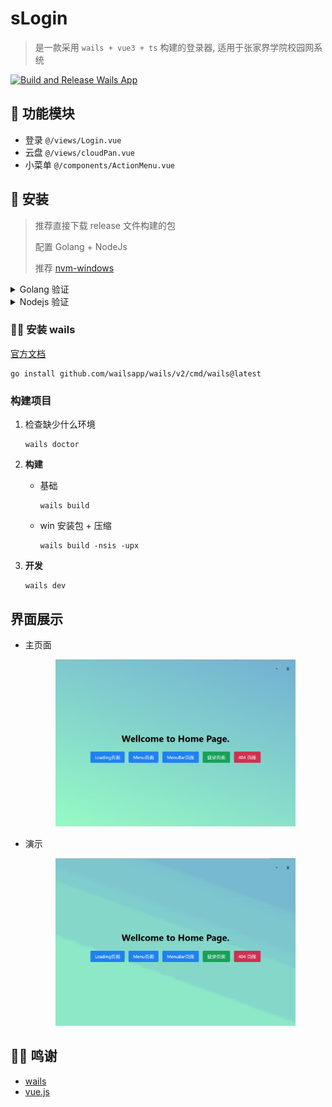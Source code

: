 # sLogin

> 是一款采用 `wails + vue3 + ts` 构建的登录器, 适用于张家界学院校园网系统

[![Build and Release Wails App](https://github.com/Fromsko/sLogin/actions/workflows/main.yaml/badge.svg?branch=dev)](https://github.com/Fromsko/sLogin/actions/workflows/main.yaml)

## 📑 功能模块

- 登录 `@/views/Login.vue`
- 云盘 `@/views/cloudPan.vue`
- 小菜单 `@/components/ActionMenu.vue`

## 🚀 安装

> 推荐直接下载 release 文件构建的包
>
> 配置 Golang + NodeJs
>
> 推荐 [nvm-windows](https://github.com/coreybutler/nvm-windows)

<details>
<summary>Golang 验证</summary>

```shell
# 验证安装
go version

# 设置七牛云代理
go env -w GOPROXY=https://goproxy.cn,direct

# 验证代理设置
go env | grep GOPROXY

# 设置Go Module支持
go env -w GO111MODULE=on

# 验证Go Module设置
go env | grep GO111MODULE
```

</details>

<details>
<summary>Nodejs 验证</summary>

```shell
# 验证安装
node -v

# 设置淘宝代理
npm config set registry https://registry.npm.taobao.org
```

</details>

### 👨‍💻 安装 wails

[官方文档](https://wails.io/zh-Hans/docs/gettingstarted/installation/)

```shell
go install github.com/wailsapp/wails/v2/cmd/wails@latest
```

### 构建项目

1. 检查缺少什么环境

   ```shell
   wails doctor
   ```

2. **构建**

   - 基础

     ```shell
     wails build
     ```

   - win 安装包 + 压缩

     ```shell
     wails build -nsis -upx
     ```

3. **开发**

   ```shell
   wails dev
   ```

## 界面展示

- 主页面
    <div align="center">
    <img src="res/image-2.png" alt="" width="80%">
    </div>

- 演示
    <div align="center">
    <img src="res/recording.gif" alt="" width="80%">
    </div>

## 👨‍🔬 鸣谢

- [wails](https://wails.io/)
- [vue.js](https://cn.vuejs.org/)
